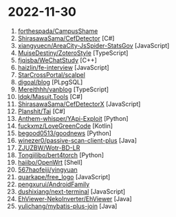# 2022-11-30

1. [forthespada/CampusShame](https://github.com/forthespada/CampusShame "互联网仍有记忆！那些曾经在校招过程中毁过口头offer、意向书、三方的公司！纵然人微言轻，也想绵薄之力！") 
2. [ShirasawaSama/CefDetector](https://github.com/ShirasawaSama/CefDetector "Check how many CEFs are on your computer. 检测你电脑上有几个CEF.") [C#]
3. [xiangyuecn/AreaCity-JsSpider-StatsGov](https://github.com/xiangyuecn/AreaCity-JsSpider-StatsGov "省市区县乡镇三级或四级城市数据，带拼音标注、坐标、行政区域边界范围；2022年11月28日最新采集，提供csv格式文件，支持在线转成多级联动js代码、通用json格式，提供软件转成shp、geojson、sql、导入数据库；带浏览器里面运行的js采集源码，综合了中华人民共和国民政部、国家统计局、高德地图、腾讯地图行政区划数据") [JavaScript]
4. [MuiseDestiny/ZoteroStyle](https://github.com/MuiseDestiny/ZoteroStyle "一个随便写写的Zotero插件") [TypeScript]
5. [fjqisba/WeChatStudy](https://github.com/fjqisba/WeChatStudy "StudyWechat") [C++]
6. [haizlin/fe-interview](https://github.com/haizlin/fe-interview "前端面试每日 3+1，以面试题来驱动学习，提倡每日学习与思考，每天进步一点！每天早上5点纯手工发布面试题（死磕自己，愉悦大家），6000+道前端面试题全面覆盖，HTML/CSS/JavaScript/Vue/React/Nodejs/TypeScript/ECMAScritpt/Webpack/Jquery/小程序/软技能……") [JavaScript]
7. [StarCrossPortal/scalpel](https://github.com/StarCrossPortal/scalpel "scalpel是一款命令行漏洞扫描工具，支持深度参数注入，拥有一个强大的数据解析和变异算法，可以将常见的数据格式（json, xml, form等）解析为树结构，然后根据poc中的规则，对树进行变异，包括对叶子节点和树结构 的变异。变异完成之后，将树结构还原为原始的数据格式。 原理：https://mp.weixin.qq.com/s/U_llBwC05vb84U9wb8NZog") 
8. [digoal/blog](https://github.com/digoal/blog "Everything about database,business.(Most for PostgreSQL).") [PLpgSQL]
9. [Mereithhh/vanblog](https://github.com/Mereithhh/vanblog "一款简洁实用优雅的高性能个人博客系统") [TypeScript]
10. [ldqk/Masuit.Tools](https://github.com/ldqk/Masuit.Tools "包含一些常用的操作类，大都是静态类，加密解密，反射操作，权重随机筛选算法，分布式短id，表达式树，linq扩展，文件压缩，多线程下载和FTP客户端，硬件信息，字符串扩展方法，日期时间扩展操作，中国农历，大文件拷贝，图像裁剪，验证码，断点续传，集合扩展、Excel导出等常用封装。诸多功能集一身，代码量不到2MB！") [C#]
11. [ShirasawaSama/CefDetectorX](https://github.com/ShirasawaSama/CefDetectorX "【升级版-Electron】Check how many CEFs are on your computer. 检测你电脑上有几个CEF.") [JavaScript]
12. [Planshit/Tai](https://github.com/Planshit/Tai "👻 在Windows上统计软件使用时长") [C#]
13. [Anthem-whisper/YApi-Exploit](https://github.com/Anthem-whisper/YApi-Exploit "YApi boolean-based injection exploit.") [Python]
14. [fuckxmz/LoveGreenCode](https://github.com/fuckxmz/LoveGreenCode "") [Kotlin]
15. [begood0513/goodnews](https://github.com/begood0513/goodnews "") [Python]
16. [winezer0/passive-scan-client-plus](https://github.com/winezer0/passive-scan-client-plus "passive-scan-client 维护分支") [Java]
17. [ZJUZBW/Wotr-BD-LR](https://github.com/ZJUZBW/Wotr-BD-LR "正义之怒Wotr主角BD搜集") 
18. [Tongjilibo/bert4torch](https://github.com/Tongjilibo/bert4torch "参考bert4keras的pytorch实现") [Python]
19. [haiibo/OpenWrt](https://github.com/haiibo/OpenWrt "基于 Lean 源码编译的 OpenWrt 固件——适配X86、R2C、R2S、R4S、R4SE、R5S、香橙派 R1 Plus、树莓派3B/B+、树莓派4B、R66S、R68S、H66K、H68K、H88K、Rock5b、M68S、E25、N1、S905x3、S922x、HK1、X96max、微加云、贝壳云、我家云、章鱼星球等") [Shell]
20. [567haofeiji/yingyuan](https://github.com/567haofeiji/yingyuan "") 
21. [quarkape/free_logo](https://github.com/quarkape/free_logo "【一个】插件帮你快速、免费下载【两个】网站的无水印、高清LOGO！") [JavaScript]
22. [pengxurui/AndroidFamily](https://github.com/pengxurui/AndroidFamily "🔥【Android 面经 + Android 学习指南】一份帮助 Android 开发者知识积累与能力进阶的学习路线") 
23. [dushixiang/next-terminal](https://github.com/dushixiang/next-terminal "Next Terminal是一个简单好用安全的开源交互审计系统，支持RDP、SSH、VNC、Telnet、Kubernetes协议。") [JavaScript]
24. [EhViewer-NekoInverter/EhViewer](https://github.com/EhViewer-NekoInverter/EhViewer "🥥 EhViewer-NekoInverter [白E]") [Java]
25. [yulichang/mybatis-plus-join](https://github.com/yulichang/mybatis-plus-join "支持连表查询的mybatis-plus,mybatis-plus风格的连表操作提供wrapper.leftJoin(),wrapper.rightJoin()等操作") [Java]
